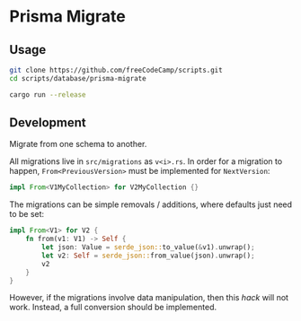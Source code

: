 # Prisma Migrate

## Usage

```bash
git clone https://github.com/freeCodeCamp/scripts.git
cd scripts/database/prisma-migrate
```

```bash
cargo run --release
```

## Development

Migrate from one schema to another.

All migrations live in `src/migrations` as `v<i>.rs`. In order for a migration to happen, `From<PreviousVersion>` must be implemented for `NextVersion`:

```rust
impl From<V1MyCollection> for V2MyCollection {}
```

The migrations can be simple removals / additions, where defaults just need to be set:

```rust
impl From<V1> for V2 {
    fn from(v1: V1) -> Self {
        let json: Value = serde_json::to_value(&v1).unwrap();
        let v2: Self = serde_json::from_value(json).unwrap();
        v2
    }
}
```

However, if the migrations involve data manipulation, then this _hack_ will not work. Instead, a full conversion should be implemented.
